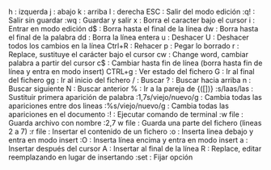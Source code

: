 h		: izquerda
j		: abajo
k		: arriba
l		: derecha
ESC	: Salir del modo edición
:q! : Salir sin guardar
:wq	: Guardar y salir
x		: Borra el caracter bajo el cursor
i		: Entrar en modo edición
d$	: Borra hasta el final de la línea
dw	: Borra hasta el final de la palabra
dd	: Borra la línea entera
u		: Deshacer
U		: Deshacer todos los cambios en la línea
Ctrl+R	: Rehacer
p		: Pegar lo borrado
r		: Replace, sustituye el carácter bajo el cursor
cw	: Change word, cambiar palabra a partir del cursor
c$	: Cambiar hasta fin de línea (borra hasta fin de línea y entra en modo insert)
CTRL+g	: Ver estado del fichero
G		: Ir al final del fichero
gg	: Ir al inicio del fichero
/		: Buscar
?		: Buscar hacia arriba
n		: Buscar siguiente
N		: Buscar anterior
%		: Ir a la pareja de {([])}
:s/laas/las	: Sustituir primera aparición de palabra
:1,7s/viejo/nuevo/g	: Cambia todas las apariciones entre dos lineas
:%s/viejo/nuevo/g		: Cambia todas las apariciones en el documento
:!	: Ejecutar comando de terminal
:w file	: Guarda archivo con nombre
:2,7 w file	: Guarda una parte del fichero (lineas 2 a 7)
:r file	: Insertar el contenido de un fichero
:o	: Inserta linea debajo y entra en modo insert
:O	: Inserta línea encima y entra en modo insert
a		: Insertar después del cursor
A		: Insertar al final de la línea
R		: Replace, editar reemplazando en lugar de insertando
:set	: Fijar opción

